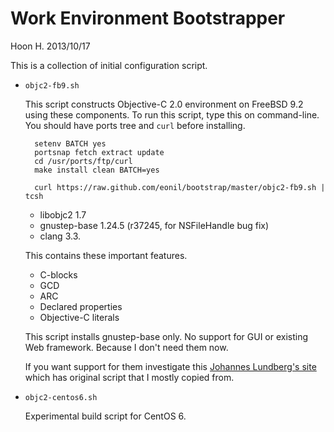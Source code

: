 Work Environment Bootstrapper
=============================
Hoon H. 2013/10/17

This is a collection of initial configuration script.

- `objc2-fb9.sh`

  This script constructs Objective-C 2.0 environment on FreeBSD 9.2 using these components.
  To run this script, type this on command-line. You should have ports tree and `curl` before installing.
  
        setenv BATCH yes
        portsnap fetch extract update
        cd /usr/ports/ftp/curl
        make install clean BATCH=yes
        
        curl https://raw.github.com/eonil/bootstrap/master/objc2-fb9.sh | tcsh

  - libobjc2 1.7
  - gnustep-base 1.24.5 (r37245, for NSFileHandle bug fix)
  - clang 3.3.

  This contains these important features.
  
  - C-blocks
  - GCD
  - ARC
  - Declared properties
  -	Objective-C literals
  
  This script installs gnustep-base only. No support for GUI or existing Web framework.
  Because I don't need them now.

  If you want support for them investigate this [Johannes Lundberg's site](http://brilliantobjc.blogspot.kr/2012/12/cocoa-on-freebsd.html)
  which has original script that I mostly copied from.

- `objc2-centos6.sh`

  Experimental build script for CentOS 6.
  
  
  
